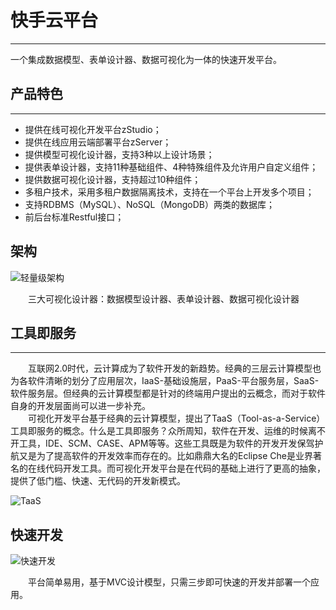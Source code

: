 # 快手云平台
---

 一个集成数据模型、表单设计器、数据可视化为一体的快速开发平台。       


## 产品特色
---

*	提供在线可视化开发平台zStudio；
*	提供在线应用云端部署平台zServer；
*	提供模型可视化设计器，支持3种以上设计场景；
*	提供表单设计器，支持11种基础组件、4种特殊组件及允许用户自定义组件；
*	提供数据可视化设计器，支持超过10种组件；
*	多租户技术，采用多租户数据隔离技术，支持在一个平台上开发多个项目；
*	支持RDBMS（MySQL）、NoSQL（MongoDB）两类的数据库；
*	前后台标准Restful接口；


## 架构
![轻量级架构](http://10.74.216.209:1080/ksy-resources/documents/md/readme/architecture.png)

&emsp;&emsp;三大可视化设计器：数据模型设计器、表单设计器、数据可视化设计器



## 工具即服务
---
&emsp;&emsp;互联网2.0时代，云计算成为了软件开发的新趋势。经典的三层云计算模型也为各软件清晰的划分了应用层次，IaaS-基础设施层，PaaS-平台服务层，SaaS-软件服务层。但经典的云计算模型都是针对的终端用户提出的云概念，而对于软件自身的开发层面尚可以进一步补充。  
&emsp;&emsp;可视化开发平台基于经典的云计算模型，提出了TaaS（Tool-as-a-Service）工具即服务的概念。什么是工具即服务？众所周知，软件在开发、运维的时候离不开工具，IDE、SCM、CASE、APM等等。这些工具既是为软件的开发开发保驾护航又是为了提高软件的开发效率而存在的。比如鼎鼎大名的Eclipse Che是业界著名的在线代码开发工具。而可视化开发平台是在代码的基础上进行了更高的抽象，提供了低门槛、快速、无代码的开发新模式。  

![TaaS](http://10.74.216.209:1080/ksy-resources/documents/md/readme/TaaS.png)

## 快速开发
![快速开发](http://10.74.216.209:1080/ksy-resources/documents/md/readme/procedure.png)  

&emsp;&emsp;平台简单易用，基于MVC设计模型，只需三步即可快速的开发并部署一个应用。
